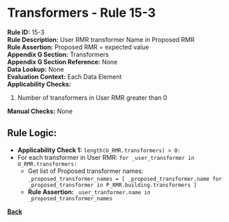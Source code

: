 # Transformers - Rule 15-3
**Rule ID:** 15-3  
**Rule Description:** User RMR transformer Name in Proposed RMR  
**Rule Assertion:** Proposed RMR = expected value  
**Appendix G Section:** Transformers  
**Appendix G Section Reference:** None  
**Data Lookup:** None  
**Evaluation Context:**  Each Data Element   
**Applicability Checks:**  
 1. Number of transformers in User RMR greater than 0  
 
**Manual Checks:** None  

## Rule Logic:
- **Applicability Check 1:** `length(U_RMR.transformers) > 0:`  
- For each transformer in User RMR: `for _user_transformer in U_RMR.transformers:`  
    - Get list of Proposed transformer names: `_proposed_transformer_names = [ _proposed_transformer.name for _proposed_transformer in P_RMR.building.transformers ]`
    - **Rule Assertion:** `_user_tranformer.name in _proposed_transformer_names`

**[Back](../_toc.md)**